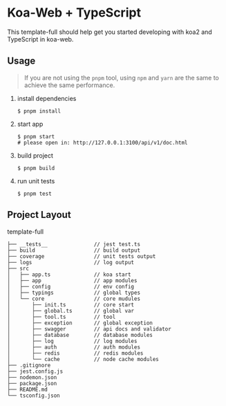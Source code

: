 # Koa-Web + TypeScript

This template-full should help get you started developing with koa2 and TypeScript in koa-web.

## Usage

> If you are not using the `pnpm` tool, using `npm` and `yarn` are the same to achieve the same performance.

1. install dependencies

   ```
   $ pnpm install
   ```

2. start app

   ```dev
   $ pnpm start
   # please open in: http://127.0.0.1:3100/api/v1/doc.html
   ```

3. build project

   ```
   $ pnpm build
   ```

4. run unit tests
   ```
   $ pnpm test
   ```

## Project Layout

template-full

```
├── __tests__               // jest test.ts
├── build                   // build output
├── coverage                // unit tests output
├── logs                    // log output
├── src
│   ├── app.ts              // koa start
│   ├── app                 // app modules
│   ├── config              // env config
│   ├── typings             // global types
│   └── core                // core mudules
│       ├── init.ts         // core start
│       ├── global.ts       // global var
│       ├── tool.ts         // tool
│       ├── exception       // global exception
│       ├── swagger         // api docs and validator
│       ├── database        // database modules
│       ├── log             // log modules
│       ├── auth            // auth modules
│       ├── redis           // redis modules
│       └── cache           // node cache modules
├── .gitignore
├── jest.config.js
├── nodemon.json
├── package.json
├── README.md
└── tsconfig.json
```
